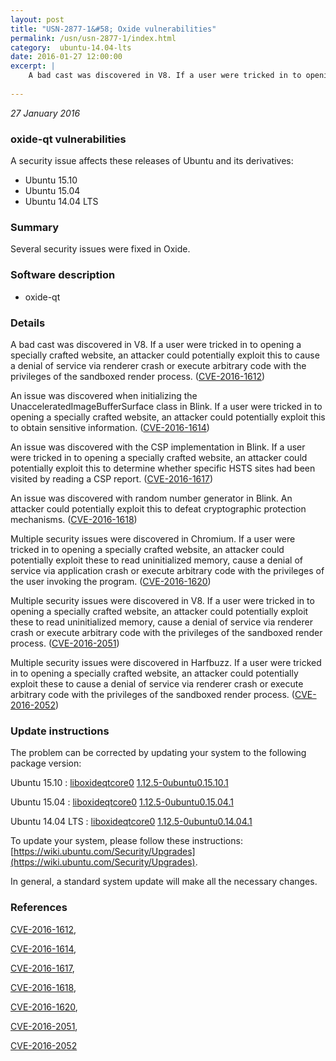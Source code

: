 ```yaml
---
layout: post
title: "USN-2877-1&#58; Oxide vulnerabilities"
permalink: /usn/usn-2877-1/index.html
category:  ubuntu-14.04-lts
date: 2016-01-27 12:00:00
excerpt: |
    A bad cast was discovered in V8. If a user were tricked in to opening a specially crafted website, an attacker could potentially exploit this to cause a denial of service via renderer crash or execute arbitrary code with the privileges of the sandboxed render process. ([CVE-2016-1612](http://people.ubuntu.com/~ubuntu-security/cve/CVE-2016-1612))
    
--- 
```

 
 

*27 January 2016*

### oxide-qt vulnerabilities

A security issue affects these releases of Ubuntu and its derivatives:

* Ubuntu 15.10
* Ubuntu 15.04
* Ubuntu 14.04 LTS

### Summary

Several security issues were fixed in Oxide. 

### Software description

* oxide-qt 

### Details

A bad cast was discovered in V8. If a user were tricked in to opening a specially crafted website, an attacker could potentially exploit this to cause a denial of service via renderer crash or execute arbitrary code with the privileges of the sandboxed render process. ([CVE-2016-1612](http://people.ubuntu.com/~ubuntu-security/cve/CVE-2016-1612))

An issue was discovered when initializing the UnacceleratedImageBufferSurface class in Blink. If a user were tricked in to opening a specially crafted website, an attacker could potentially exploit this to obtain sensitive information. ([CVE-2016-1614](http://people.ubuntu.com/~ubuntu-security/cve/CVE-2016-1614))

An issue was discovered with the CSP implementation in Blink. If a user were tricked in to opening a specially crafted website, an attacker could potentially exploit this to determine whether specific HSTS sites had been visited by reading a CSP report. ([CVE-2016-1617](http://people.ubuntu.com/~ubuntu-security/cve/CVE-2016-1617))

An issue was discovered with random number generator in Blink. An attacker could potentially exploit this to defeat cryptographic protection mechanisms. ([CVE-2016-1618](http://people.ubuntu.com/~ubuntu-security/cve/CVE-2016-1618))

Multiple security issues were discovered in Chromium. If a user were tricked in to opening a specially crafted website, an attacker could potentially exploit these to read uninitialized memory, cause a denial of service via application crash or execute arbitrary code with the privileges of the user invoking the program. ([CVE-2016-1620](http://people.ubuntu.com/~ubuntu-security/cve/CVE-2016-1620))

Multiple security issues were discovered in V8. If a user were tricked in to opening a specially crafted website, an attacker could potentially exploit these to read uninitialized memory, cause a denial of service via renderer crash or execute arbitrary code with the privileges of the sandboxed render process. ([CVE-2016-2051](http://people.ubuntu.com/~ubuntu-security/cve/CVE-2016-2051))

Multiple security issues were discovered in Harfbuzz. If a user were tricked in to opening a specially crafted website, an attacker could potentially exploit these to cause a denial of service via renderer crash or execute arbitrary code with the privileges of the sandboxed render process. ([CVE-2016-2052](http://people.ubuntu.com/~ubuntu-security/cve/CVE-2016-2052)) 

### Update instructions

The problem can be corrected by updating your system to the following package version:

Ubuntu 15.10
 : [liboxideqtcore0](https://launchpad.net/ubuntu/+source/oxide-qt) <span> [1.12.5-0ubuntu0.15.10.1](https://launchpad.net/ubuntu/+source/oxide-qt/1.12.5-0ubuntu0.15.10.1) </span> 

Ubuntu 15.04
 : [liboxideqtcore0](https://launchpad.net/ubuntu/+source/oxide-qt) <span> [1.12.5-0ubuntu0.15.04.1](https://launchpad.net/ubuntu/+source/oxide-qt/1.12.5-0ubuntu0.15.04.1) </span> 

Ubuntu 14.04 LTS
 : [liboxideqtcore0](https://launchpad.net/ubuntu/+source/oxide-qt) <span> [1.12.5-0ubuntu0.14.04.1](https://launchpad.net/ubuntu/+source/oxide-qt/1.12.5-0ubuntu0.14.04.1) </span> 

To update your system, please follow these instructions: [https://wiki.ubuntu.com/Security/Upgrades](https://wiki.ubuntu.com/Security/Upgrades).

In general, a standard system update will make all the necessary changes. 

### References

 
 [CVE-2016-1612](http://people.ubuntu.com/~ubuntu-security/cve/CVE-2016-1612), 

 [CVE-2016-1614](http://people.ubuntu.com/~ubuntu-security/cve/CVE-2016-1614), 

 [CVE-2016-1617](http://people.ubuntu.com/~ubuntu-security/cve/CVE-2016-1617), 

 [CVE-2016-1618](http://people.ubuntu.com/~ubuntu-security/cve/CVE-2016-1618), 

 [CVE-2016-1620](http://people.ubuntu.com/~ubuntu-security/cve/CVE-2016-1620), 

 [CVE-2016-2051](http://people.ubuntu.com/~ubuntu-security/cve/CVE-2016-2051), 

 [CVE-2016-2052](http://people.ubuntu.com/~ubuntu-security/cve/CVE-2016-2052)
 


